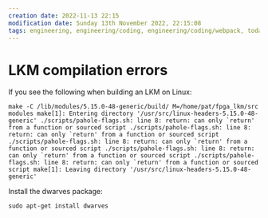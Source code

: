 ```yaml
---
creation date: 2022-11-13 22:15
modification date: Sunday 13th November 2022, 22:15:08
tags: engineering, engineering/coding, engineering/coding/webpack, today_i_leaned
---
```


# LKM compilation errors

If you see the following when building an LKM on Linux:
```shell
make -C /lib/modules/5.15.0-48-generic/build/ M=/home/pat/fpga_lkm/src modules make[1]: Entering directory '/usr/src/linux-headers-5.15.0-48-generic' ./scripts/pahole-flags.sh: line 8: return: can only `return' from a function or sourced script ./scripts/pahole-flags.sh: line 8: return: can only `return' from a function or sourced script ./scripts/pahole-flags.sh: line 8: return: can only `return' from a function or sourced script ./scripts/pahole-flags.sh: line 8: return: can only `return' from a function or sourced script ./scripts/pahole-flags.sh: line 8: return: can only `return' from a function or sourced script make[1]: Leaving directory '/usr/src/linux-headers-5.15.0-48-generic'
```

Install the dwarves package:

```shell
sudo apt-get install dwarves
```